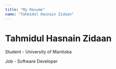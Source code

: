 ```yaml
---
title: "My Resume"
name: "Tahmidul Hasnain Zidaan"
---
```


# Tahmidul Hasnain Zidaan
Student - University of Manitoba


Job - Software Developer
